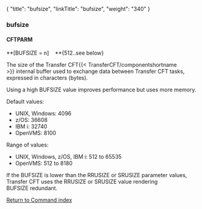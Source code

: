 {
    "title": "bufsize",
    "linkTitle": "bufsize",
    "weight": "340"
}<span id="bufsize"></span>

### bufsize

#### CFTPARM

**\[BUFSIZE = n\]    **{512..see
below}

The size of the Transfer CFT{{< TransferCFT/componentshortname  >}} internal buffer used to exchange data between Transfer CFT
tasks, expressed in characters (bytes).

Using a high BUFSIZE value improves
performance but uses more memory.

Default values:

- UNIX, Windows: 4096
- z/OS: 36608
- IBM i: 32740
- OpenVMS: 8100

Range of values:

- UNIX, Windows, z/OS, IBM i: 512
    to 65535
- OpenVMS: 512 to 8180

If the BUFSIZE is lower than the RRUSIZE or SRUSIZE parameter values, Transfer CFT uses the RRUSIZE or SRUSIZE value rendering BUFSIZE redundant.

[Return to Command index](../../)

